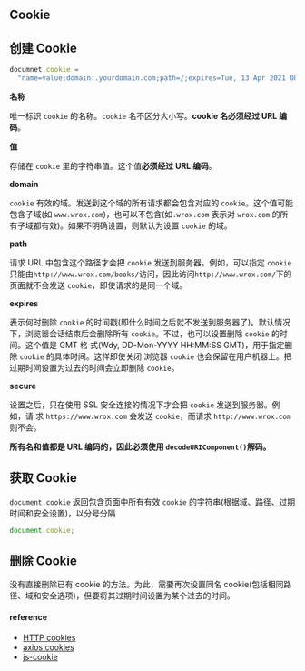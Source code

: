 ## Cookie

## 创建 Cookie

```js
documnet.cookie =
  "name=value;domain:.yourdomain.com;path=/;expires=Tue, 13 Apr 2021 08:23:36 GMT;secure";
```

**名称**

唯一标识 `cookie` 的名称。`cookie` 名不区分大小写。**cookie 名必须经过 URL 编码**。

**值**

存储在 `cookie` 里的字符串值。这个值**必须经过 URL 编码**。

**domain**

`cookie` 有效的域。发送到这个域的所有请求都会包含对应的 `cookie`。这个值可能包含子域(如 `www.wrox.com`)，也可以不包含(如`.wrox.com` 表示对 `wrox.com` 的所有子域都有效)。如果不明确设置，则默认为设置 `cookie` 的域。

**path**

请求 URL 中包含这个路径才会把 `cookie` 发送到服务器。例如，可以指定 `cookie` 只能由`http://www.wrox.com/books/`访问，因此访问`http://www.wrox.com/`下的页面就不会发送 `cookie`，即使请求的是同一个域。

**expires**

表示何时删除 `cookie` 的时间戳(即什么时间之后就不发送到服务器了)。默认情况下，浏览器会话结束后会删除所有 `cookie`。不过，也可以设置删除 `cookie` 的时间。这个值是 GMT 格 式(Wdy, DD-Mon-YYYY HH:MM:SS GMT)，用于指定删除 `cookie` 的具体时间。这样即使关闭 浏览器 `cookie` 也会保留在用户机器上。把过期时间设置为过去的时间会立即删除 `cookie`。

**secure**

设置之后，只在使用 SSL 安全连接的情况下才会把 `cookie` 发送到服务器。例如，请 求 `https://www.wrox.com` 会发送 `cookie`，而请求 `http://www.wrox.com` 则不会。

**所有名和值都是 URL 编码的，因此必须使用 `decodeURIComponent()`解码。**

## 获取 Cookie

`document.cookie` 返回包含页面中所有有效 `cookie` 的字符串(根据域、路径、过期时间和安全设置)，以分号分隔

```js
document.cookie;
```

## 删除 Cookie

没有直接删除已有 cookie 的方法。为此，需要再次设置同名 cookie(包括相同路径、域和安全选项)，但要将其过期时间设置为某个过去的时间。

#### reference

- [HTTP cookies](https://developer.mozilla.org/zh-CN/docs/Web/HTTP/Cookies)
- [axios cookies](https://github.com/axios/axios/blob/master/lib/helpers/cookies.js)
- [js-cookie](https://github.com/js-cookie/js-cookie)
